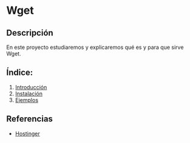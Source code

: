 # Wget  

## Descripción

En este proyecto estudiaremos y explicaremos qué es y para que sirve Wget.

## Índice:

1. [ Introducción ](https://github.com/anasalasro/Wget/blob/main/introduccion.md)  
2. [ Instalación ](https://github.com/anasalasro/Wget/blob/main/instalacion.md)  
3. [ Ejemplos ](https://github.com/anasalasro/Wget/blob/main/ejemplos.md)  


## Referencias

- [Hostinger](https://www.hostinger.es/tutoriales/usar-comando-wget/#:~:text=Wget%20es%20una%20herramienta%20inform%C3%A1tica,%2C%20SFTP%2C%20HTTP%20y%20HTTPS.)  


